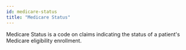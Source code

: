 ```yaml
---
id: medicare-status
title: "Medicare Status"
---
```


<!-- import { CSVDataTable } from '@site/src/components/CSVDataTable'; -->

Medicare Status is a code on claims indicating the status of a patient's Medicare eligibility enrollment. 


<!-- <CSVDataTable csvUrl="https://raw.githubusercontent.com/tuva-health/terminology/main/terminology/terminology__medicare_status.csv" /> -->